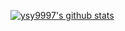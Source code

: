 
[![ysy9997's github stats](https://github-readme-stats.vercel.app/api?username=ysy9997&count_private=1&custom_title=None&bg_color=0,1A25CC,1A25CC&title_color=00000&text_color=00000)](https://github.com/anuraghazra/github-readme-stats)
